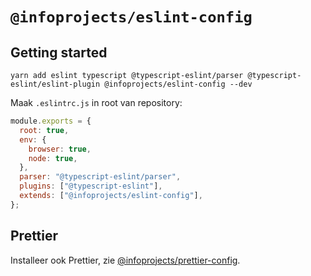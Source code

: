 # `@infoprojects/eslint-config`

## Getting started

```
yarn add eslint typescript @typescript-eslint/parser @typescript-eslint/eslint-plugin @infoprojects/eslint-config --dev
```

Maak `.eslintrc.js` in root van repository:

```js
module.exports = {
  root: true,
  env: {
    browser: true,
    node: true,
  },
  parser: "@typescript-eslint/parser",
  plugins: ["@typescript-eslint"],
  extends: ["@infoprojects/eslint-config"],
};
```

## Prettier

Installeer ook Prettier, zie [@infoprojects/prettier-config](https://www.npmjs.com/package/@infoprojects.nl/prettier-config).
